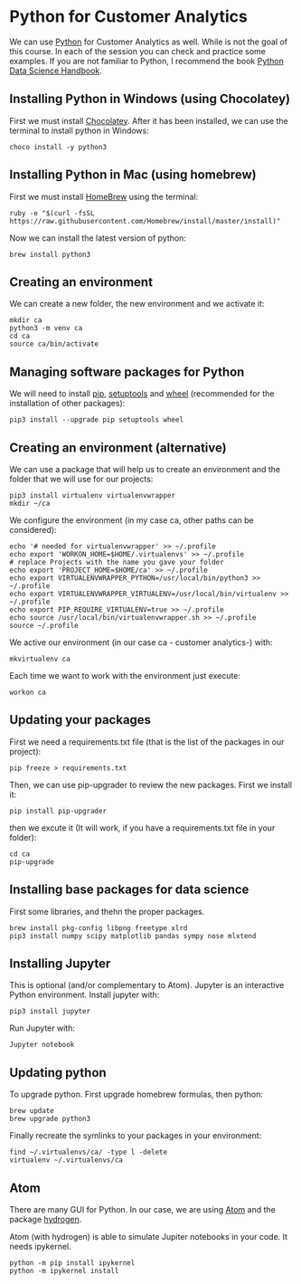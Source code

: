 # Python for Customer Analytics

We can use [Python](https://www.python.org) for Customer Analytics as well. While is not the goal of this course. In each of the session you can check and practice some examples. If you are not familiar to Python, I recommend the book [Python Data Science Handbook](https://jakevdp.github.io/PythonDataScienceHandbook/).

## Installing Python in Windows (using Chocolatey)

First we must install [Chocolatey](https://chocolatey.org). After it has been installed, we can use the terminal to install python in Windows:

``` 
choco install -y python3
``` 

## Installing Python in Mac (using homebrew)

First we must install [HomeBrew](https://brew.sh) using the terminal:

``` 
ruby -e "$(curl -fsSL https://raw.githubusercontent.com/Homebrew/install/master/install)"
``` 

Now we can install the latest version of python:

``` 
brew install python3
``` 

## Creating an environment

We can create a new folder, the new environment and we activate it:

``` 
mkdir ca
python3 -m venv ca
cd ca
source ca/bin/activate
``` 

## Managing software packages for Python

We will need to install [pip](https://pypi.org/project/pip/), [setuptools](https://pypi.org/project/setuptools/) and [wheel](https://pypi.org/project/wheel/) (recommended for the installation of other packages):

``` 
pip3 install --upgrade pip setuptools wheel
``` 

## Creating an environment (alternative)

We can use a package that will help us to create an environment and the folder that we will use for our projects:

``` 
pip3 install virtualenv virtualenvwrapper
mkdir ~/ca
``` 

We configure the environment (in my case ca, other paths can be considered):

``` 
echo '# needed for virtualenvwrapper' >> ~/.profile
echo export 'WORKON_HOME=$HOME/.virtualenvs' >> ~/.profile
# replace Projects with the name you gave your folder
echo export 'PROJECT_HOME=$HOME/ca' >> ~/.profile
echo export VIRTUALENVWRAPPER_PYTHON=/usr/local/bin/python3 >> ~/.profile
echo export VIRTUALENVWRAPPER_VIRTUALENV=/usr/local/bin/virtualenv >> ~/.profile
echo export PIP_REQUIRE_VIRTUALENV=true >> ~/.profile
echo source /usr/local/bin/virtualenvwrapper.sh >> ~/.profile
source ~/.profile
``` 

We active our environment (in our case ca - customer analytics-) with:

``` 
mkvirtualenv ca
``` 

Each time we want to work with the environment just execute:

``` 
workon ca
``` 

## Updating your packages

First we need a requirements.txt file (that is the list of the packages in our project):

``` 
pip freeze > requirements.txt
``` 

Then, we can use pip-upgrader to review the new packages. First we install it:

``` 
pip install pip-upgrader
``` 

then we excute it (It will work, if you have a requirements.txt file in your folder):

``` 
cd ca
pip-upgrade
``` 

## Installing base packages for data science

First some libraries, and thehn the proper packages.

``` 
brew install pkg-config libpng freetype xlrd
pip3 install numpy scipy matplotlib pandas sympy nose mlxtend
``` 

## Installing Jupyter

This is optional (and/or complementary to Atom). Jupyter is an interactive Python environment. Install jupyter with:

``` 
pip3 install jupyter
``` 

Run Jupyter with:

``` 
Jupyter notebook
``` 

## Updating python

To upgrade python. First upgrade homebrew formulas, then python:

``` 
brew update
brew upgrade python3
``` 

Finally recreate the symlinks to your packages in your environment:

``` 
find ~/.virtualenvs/ca/ -type l -delete
virtualenv ~/.virtualenvs/ca
``` 

## Atom

There are many GUI for Python. In our case, we are using [Atom](https://atom.io) and the package [hydrogen](https://atom.io/packages/hydrogen).

Atom (with hydrogen) is able to simulate Jupiter notebooks in your code. It needs ipykernel.

``` 
python -m pip install ipykernel 
python -m ipykernel install 
``` 

